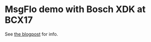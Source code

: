 # MsgFlo demo with Bosch XDK at BCX17

See [the blogpost](http://bergie.iki.fi/blog/bosch-iot-msgflo) for info.
